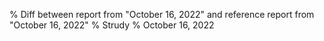 % Diff between report from "October 16, 2022" and reference report from "October 16, 2022"
% Strudy
% October 16, 2022


